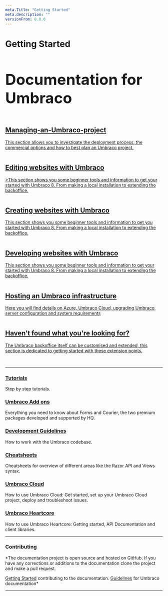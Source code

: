 ```yaml
---
meta.Title: "Getting Started" 
meta.description: ""
versionFrom: 8.0.0
---
```


# Getting Started

<div class="docs-overview">
<div class="row">
    <div class="col-xs-12">
        <h1 class="text-center" style="font-size:3rem">Documentation for Umbraco</h1>
    </div>
</div>
<div class="row">
    <div class="col-sm-6">
        <a href="/Getting-Started/Managing-an-Umbraco-project/index.md" class="docs-section">
            <img src="images/calendar_marked.png" alt="">
            <h2>Managing-an-Umbraco-project</h2>
            <p>This section allows you to investigate the deployment process, the commercial options and how to best plan an Umbraco project.</p>
        </a>
    </div>
    <div class="col-sm-6">
        <a href="/Getting-Started/Editing-the-Umbraco-Backoffice/index.md" class="docs-section">
        <img src="images/editor.png" alt="">
            <h2>Editing websites with Umbraco</h2>
            <p>>This section shows you some beginner tools and information to get your started with Umbraco 8. From making a local installation to extending the backoffice.</p>
        </a>
    </div>
</div>
<div class="row">
    <div class="col-sm-6">
        <a href="/Getting-Started/Creating-websites-with-Umbraco/index.md" class="docs-section">
        <img src="images/tree.png" alt="">
            <h2>Creating websites with Umbraco</h2>
            <p>This section shows you some beginner tools and information to get you started with Umbraco 8. From making a local installation to extending the backoffice.</p>
        </a>
    </div>
    <div class="col-sm-6">
        <a href="/Getting-Started/Developing-websites-withUmbraco/index.md" class="docs-section">
            <img src="images/code.png" alt="">
            <h2>Developing websites with Umbraco</h2>
            <p>This section shows you some beginner tools and information to get your started with Umbraco 8. From making a local installation to extending the backoffice.</p>
        </a>
    </div>
</div>
<div class="row">
    <div class="col-sm-6">
        <a href="/Getting-Started/Hosting-an-Umbraco-infrastructure/index.md" class="docs-section">
            <img src="images/globe.png" alt="">
            <h2>Hosting an Umbraco infrastructure</h2>
            <p>Here you will find details on Azure, Umbraco Cloud, upgrading Umbraco, server configuration and system requirements</p>
        </a>
    </div>
    <div class="col-sm-6">
        <a href="/Getting-Started/Where-can-I-get-help/index.md" class="docs-section">
        <img src="images/support.png" alt="">
            <h2>Haven’t found what you're looking for?</h2>
            <p>The Umbraco backoffice itself can be customised and extended, this section is dedicated to getting started with these extension points.</p>
        </a>
    </div>

</div>
</div>
</br>

---

### [Tutorials](Tutorials/index.md)
Step by step tutorials.

### [Umbraco Add ons](Add-ons/index.md)
Everything you need to know about Forms and Courier, the two premium packages developed and supported by HQ.

### [Development Guidelines](Development-Guidelines/index.md)
How to work with the Umbraco codebase.

### [Cheatsheets](Cheatsheets/index.md)
Cheatsheets for overview of different areas like the Razor API and Views syntax.

### [Umbraco Cloud](Umbraco-Cloud/)
How to use Umbraco Cloud: Get started, set up your Umbraco Cloud project, deploy and troubleshoot issues.

### [Umbraco Heartcore](Umbraco-Heartcore/) 
How to use Umbraco Heartcore: Getting started, API Documentation and client libraries.


---

### Contributing
*The documentation project is open source and hosted on GitHub. If you have any corrections or additions to the documentation clone the project and make a pull request. 

[Getting Started](https://github.com/umbraco/UmbracoDocs/blob/master/CONTRIBUTING.md) contributing to the documentation. 
[Guidelines](https://our.umbraco.com/documentation/Contribute/) for Umbraco documentation*

----------------






